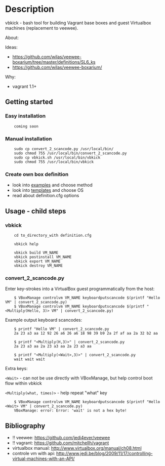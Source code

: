 # Description

vbkick - bash tool for building Vagrant base boxes and guest Virtualbox machines (replacement to veewee).

About:
    
Ideas:
 - https://github.com/wilas/veewee-boxarium/tree/master/definitions/SL6_ks
 - https://github.com/wilas/veewee-boxarium/

Why:
 - vagrant 1.1+

## Getting started

### Easy installation

```
    coming soon
```

### Manual installation

```
    sudo cp convert_2_scancode.py /usr/local/bin/
    sudo chmod 755 /usr/local/bin/convert_2_scancode.py
    sudo cp vbkick.sh /usr/local/bin/vbkick
    sudo chmod 755 /usr/local/bin/vbkick
```

### Create own box definition

 - look into [examples](https://github.com/wilas/vbkick/tree/master/examples) and choose method
 - look into [templates](https://github.com/wilas/vbkick/tree/master/templates) and choose OS
 - read about definition.cfg options


## Usage - child steps

### vbkick

```
    cd to_directory_with definition.cfg

    vbkick help

    vbkick build VM_NAME
    vbkick postinstall VM_NAME
    vbkick export VM_NAME
    vbkick destroy VM_NAME
```

### convert_2_scancode.py

Enter key-strokes into a VirtualBox guest programmatically from the host:
```
    $ VBoxManage controlvm VM_NAME keyboardputscancode $(printf "Hello VM" | convert_2_scancode.py)
    $ VBoxManage controlvm VM_NAME keyboardputscancode $(printf "<Multiply(Hello, 3)> VM" | convert_2_scancode.py)
```

Example output keyboard scancodes:
```
    $ printf "Hello VM" | convert_2_scancode.py
    2a 23 a3 aa 12 92 26 a6 26 a6 18 98 39 b9 2a 2f af aa 2a 32 b2 aa

    $ printf "<Multiply(H,3)>" | convert_2_scancode.py
    2a 23 a3 aa 2a 23 a3 aa 2a 23 a3 aa
    
    $ printf "<Multiply(<Wait>,3)>" | convert_2_scancode.py
    wait wait wait 
```

Extra keys:

`<Wait>` - can not be use directly with VBoxManage, but help control boot flow within vbkick

`<Multiply(what, times)>` - help repeat "what" key

```
    $ VBoxManage controlvm VM_NAME keyboardputscancode $(printf "Hello <Wait> VM" | convert_2_scancode.py)
    VBoxManage: error: Error: 'wait' is not a hex byte!
```

## Bibliography

 - !! veewee: https://github.com/jedi4ever/veewee
 - !! vagrant: https://github.com/mitchellh/vagrant
 - virtualbox manual: http://www.virtualbox.org/manual/ch08.html
 - controle vm with api: http://www.jedi.be/blog/2009/11/17/controlling-virtual-machines-with-an-API/

